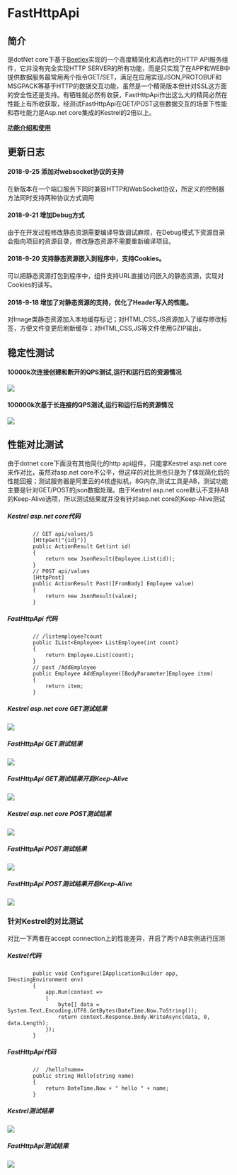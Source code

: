 # FastHttpApi

## 简介
是dotNet core下基于[Beetlex](https://github.com/IKende/BeetleX)实现的一个高度精简化和高吞吐的HTTP API服务组件，它并没有完全实现HTTP SERVER的所有功能，而是只实现了在APP和WEB中提供数据服务最常用两个指令GET/SET，满足在应用实现JSON,PROTOBUF和MSGPACK等基于HTTP的数据交互功能，虽然是一个精简版本但针对SSL这方面的安全性还是支持。有牺牲就必然有收获，FastHttpApi作出这么大的精简必然在性能上有所收获取，经测试FastHttpApi在GET/POST这些数据交互的场景下性能和吞吐能力是Asp.net core集成的Kestrel的2倍以上。
 
 **[功能介绍和使用](https://github.com/IKende/FastHttpApi/wiki/%E5%8A%9F%E8%83%BD%E4%BB%8B%E7%BB%8D%E5%92%8C%E4%BD%BF%E7%94%A8)**

## 更新日志
#### 2018-9-25 添加对websocket协议的支持
在新版本在一个端口服务下同时兼容HTTP和WebSocket协议，所定义的控制器方法同时支持两种协议方式调用
#### 2018-9-21 增加Debug方式
由于在开发过程修改静态资源需要编译导致调试麻烦，在Debug模式下资源目录会指向项目的资源目录，修改静态资源不需要重新编译项目。
#### 2018-9-20 支持静态资源嵌入到程序中，支持Cookies。
可以把静态资源打包到程序中，组件支持URL直接访问嵌入的静态资源，实现对Cookies的读写。
#### 2018-9-18 增加了对静态资源的支持，优化了Header写入的性能。
对Image类静态资源加入本地缓存标记；对HTML,CSS,JS资源加入了缓存修改标签，方便文件变更后刷新缓存；对HTML,CSS,JS等文件使用GZIP输出。
## 稳定性测试
#### 10000k次连接创建和断开的QPS测试,运行和运行后的资源情况
![](https://i.imgur.com/u1cynsb.png)
#### 100000k次基于长连接的QPS测试,运行和运行后的资源情况
![](https://i.imgur.com/NkY6plh.png)
## 性能对比测试
由于dotnet core下面没有其他简化的http api组件，只能拿Kestrel asp.net core来作对比，虽然对asp.net core不公平，但这样的对比测也只是为了体现简化后的性能回报；测试服务器是阿里云的4核虚拟机，8G内存,测试工具是AB，测试功能主要是针对GET/POST的json数据处理。由于Kestrel asp.net core默认不支持AB的Keep-Alive选项，所以测试结果就并没有针对asp.net core的Keep-Alive测试
##### Kestrel asp.net core代码
```
        // GET api/values/5
        [HttpGet("{id}")]
        public ActionResult Get(int id)
        {
            return new JsonResult(Employee.List(id));
        }
        // POST api/values
        [HttpPost]
        public ActionResult Post([FromBody] Employee value)
        {
            return new JsonResult(value);
        }
```
##### FastHttpApi 代码
```
        // /listemployee?count
        public IList<Employee> ListEmployee(int count)
        {
            return Employee.List(count);
        }
        // post /AddEmployee 
        public Employee AddEmployee([BodyParameter]Employee item)
        {
            return item;
        }
```
##### Kestrel asp.net core GET测试结果
![](https://i.imgur.com/xQ6XeF2.png) 
##### FastHttpApi GET测试结果
![](https://i.imgur.com/ssFiLPp.png) 
##### FastHttpApi GET测试结果开启Keep-Alive
![](https://i.imgur.com/Moh3UvX.png) 
##### Kestrel asp.net core POST测试结果
![](https://i.imgur.com/lmYg41g.png) 
##### FastHttpApi POST测试结果
![](https://i.imgur.com/DTSoOLy.png) 
##### FastHttpApi POST测试结果开启Keep-Alive
![](https://i.imgur.com/utZFsdu.png) 

### 针对Kestrel的对比测试
对比一下两者在accept connection上的性能差异，开启了两个AB实例进行压测
##### Kestrel代码
```
        public void Configure(IApplicationBuilder app, IHostingEnvironment env)
        {
            app.Run(context =>
            {
                byte[] data = System.Text.Encoding.UTF8.GetBytes(DateTime.Now.ToString());
                return context.Response.Body.WriteAsync(data, 0, data.Length);
            });
        }
```
##### FastHttpApi代码
```
        //  /hello?name=
        public string Hello(string name)
        {
            return DateTime.Now + " hello " + name;
        }
```
##### Kestrel测试结果
![](https://i.imgur.com/f44TLci.png) 
##### FastHttpApi测试结果
![](https://i.imgur.com/CqClp6e.png) 
